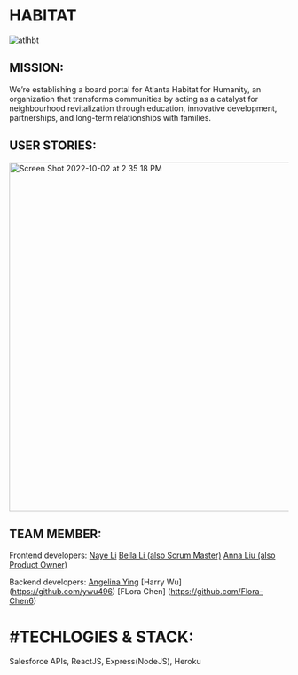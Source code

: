 # HABITAT

![atlhbt](https://user-images.githubusercontent.com/97700939/193470605-e3c0c7a7-3d26-4ceb-ae91-bf85b5502910.png)

## MISSION:
We’re establishing a board portal for Atlanta Habitat for Humanity, an organization that transforms communities by acting as a catalyst for neighbourhood revitalization through education, innovative development, partnerships, and long-term relationships with families. 

## USER STORIES:
<img width="628" alt="Screen Shot 2022-10-02 at 2 35 18 PM" src="https://user-images.githubusercontent.com/97700939/193470327-b5399ae9-16c4-4f59-ba13-8a6838072a2a.png">
<br>

## TEAM MEMBER:
Frontend developers:
[Naye Li](https://github.com/nayenotyet)
[Bella Li (also Scrum Master)](https://github.com/floatingtortoise)
[Anna Liu (also Product Owner)](https://github.com/annlwj)

Backend developers: 
[Angelina Ying](https://github.com/AngelinaYing)
[Harry Wu] (https://github.com/ywu496)
[FLora Chen] (https://github.com/Flora-Chen6)

# #TECHLOGIES & STACK:
Salesforce APIs, ReactJS, Express(NodeJS), Heroku
